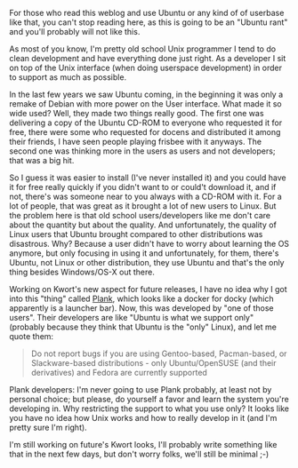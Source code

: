 For those who read this weblog and use Ubuntu or any kind of of userbase like that, you can't stop reading here, as this is going to be an "Ubuntu rant" and you'll probably will not like this.

As most of you know, I'm pretty old school Unix programmer I tend to do clean development and have everything done just right. As a developer I sit on top of the Unix interface (when doing userspace development) in order to support as much as possible.

In the last few years we saw Ubuntu coming, in the beginning it was only a remake of Debian with more power on the User interface. What made it so wide used? Well, they made two things really good. The first one was delivering a copy of the Ubuntu CD-ROM to everyone who requested it for free, there were some who requested for docens and distributed it among their friends, I have seen people playing frisbee with it anyways. The second one was thinking more in the users as users and not developers; that was a big hit.

So I guess it was easier to install (I've never installed it) and you could have it for free really quickly if you didn't want to or could't download it, and if not, there's was someone near to you always with a CD-ROM with it.
For a lot of people, that was great as it brought a lot of new users to Linux. But the problem here is that old school users/developers like me don't care about the quantity but about the quality. And unfortunately, the quality of Linux users that Ubuntu brought compared to other distributions was disastrous. Why? Because a user didn't have to worry about learning the OS anymore, but only focusing in using it and unfortunately, for them, there's Ubuntu, not Linux or other distribution, they use Ubuntu and that's the only thing besides Windows/OS-X out there.

Working on Kwort's new aspect for future releases, I have no idea why I got into this "thing" called [Plank](http://wiki.go-docky.com/?title=Plank:Introduction), which looks like a docker for docky (which apparently is a launcher bar). Now, this was developed by "one of those users". Their developers are like "Ubuntu is what we support only" (probably because they think that Ubuntu is the "only" Linux), and let me quote them:

> Do not report bugs if you are using Gentoo-based, Pacman-based, or Slackware-based distributions - only Ubuntu/OpenSUSE (and their derivatives) and Fedora are currently supported

Plank developers: I'm never going to use Plank probably, at least not by personal choice; but please, do yourself a favor and learn the system you're developing in. Why restricting the support to what you use only? It looks like you have no idea how Unix works and how to really develop in it (and I'm pretty sure I'm right).

I'm still working on future's Kwort looks, I'll probably write something like that in the next few days, but don't worry folks, we'll still be minimal ;-)
